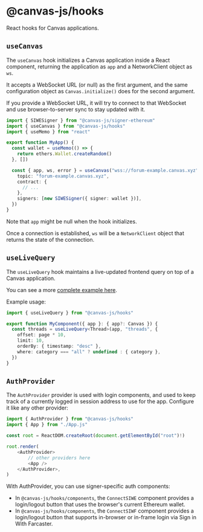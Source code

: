 # @canvas-js/hooks

React hooks for Canvas applications.

## `useCanvas`

The `useCanvas` hook initializes a Canvas application inside a React component,
returning the application as `app` and a NetworkClient object as `ws`.

It accepts a WebSocket URL (or null) as the first argument, and the
same configuration object as `Canvas.initialize()` does for the second argument.

If you provide a WebSocket URL, it will try to connect to that WebSocket and
use browser-to-server sync to stay updated with it.

```ts
import { SIWESigner } from "@canvas-js/signer-ethereum"
import { useCanvas } from "@canvas-js/hooks"
import { useMemo } from "react"

export function MyApp() {
  const wallet = useMemo(() => {
    return ethers.Wallet.createRandom()
  }, [])

  const { app, ws, error } = useCanvas("wss://forum-example.canvas.xyz", {
    topic: "forum-example.canvas.xyz",
    contract: {
      // ...
    },
    signers: [new SIWESigner({ signer: wallet })],
  })
}
```

Note that `app` might be null when the hook initializes.

Once a connection is established, `ws` will be a `NetworkClient`
object that returns the state of the connection.

## `useLiveQuery`

The `useLiveQuery` hook maintains a live-updated frontend query on top of a Canvas application.

You can see a more [complete example here](/readme-core.html#subscribing-to-live-queries).

Example usage:

```ts
import { useLiveQuery } from "@canvas-js/hooks"

export function MyComponent({ app }: { app?: Canvas }) {
  const threads = useLiveQuery<Thread>(app, "threads", {
    offset: page * 10,
    limit: 10,
    orderBy: { timestamp: "desc" },
    where: category === "all" ? undefined : { category },
  })
}
```

## `AuthProvider`

The `AuthProvider` provider is used with login components, and used to
keep track of a currently logged in session address to use for the
app. Configure it like any other provider:

```ts
import { AuthProvider } from "@canvas-js/hooks"
import { App } from "./App.js"

const root = ReactDOM.createRoot(document.getElementById("root")!)

root.render(
	<AuthProvider>
		// other providers here
		<App />
	</AuthProvider>,
)
```

With AuthProvider, you can use signer-specific auth components:

- In `@canvas-js/hooks/components`, the `ConnectSIWE` component provides a login/logout button
that uses the browser's current Ethereum wallet.
- In `@canvas-js/hooks/components`, the `ConnectSIWF` component provides a login/logout button
that supports in-browser or in-frame login via Sign in With Farcaster.
